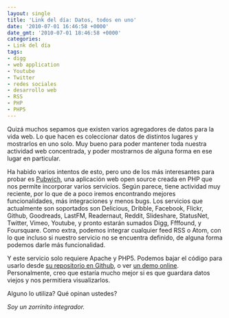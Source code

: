 ```yaml
---
layout: single
title: 'Link del día: Datos, todos en uno'
date: '2010-07-01 16:46:58 +0000'
date_gmt: '2010-07-01 18:46:58 +0000'
categories:
- Link del día
tags:
- digg
- web application
- Youtube
- Twitter
- redes sociales
- desarrollo web
- RSS
- PHP
- PHP5
---
```


Quizá muchos sepamos que existen varios agregadores de datos para la vida web. Lo que hacen es coleccionar datos de distintos lugares y mostrarlos en uno solo. Muy bueno para poder mantener toda nuestra actividad web concentrada, y poder mostrarnos de alguna forma en ese lugar en particular.

Ha habido varios intentos de esto, pero uno de los más interesantes para probar es [Pubwich](http://pubwich.org/), una aplicación web open source creada en PHP que nos permite incorporar varios servicios. Según parece, tiene actividad muy reciente, por lo que de a poco iremos encontrando mejores funcionalidades, más integraciones y menos bugs. Los servicios que actualmente son soportados son Delicious, Dribble, Facebook, Flickr, Github, Goodreads, LastFM, Readernaut, Reddit, Slideshare, StatusNet, Twitter, Vimeo, Youtube, y pronto estarán sumados Digg, Ffffound, y Foursquare. Como extra, podemos integrar cualquier feed RSS o Atom, con lo que incluso si nuestro servicio no se encuentra definido, de alguna forma podemos darle más funcionalidad.

Y este servicio solo requiere Apache y PHP5. Podemos bajar el código para usarlo desde [su repositorio en Github](http://github.com/remiprev/pubwich), o ver [un demo online](http://demo.pubwich.org/). Personalmente, creo que estaría mucho mejor si es que guardara datos viejos y nos permitiera visualizarlos.

Alguno lo utiliza? Qué opinan ustedes?

_Soy un zorrinito integrador._
